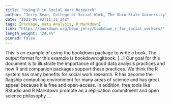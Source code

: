 ```yaml
---
title: "Using R in Social Work Research"
author: "Jerry Bean, College of Social Work, The Ohio State University"
date: "2021-06-03T11:31:24Z"
tags: [Package, Data Analysis, R Markdown]
link: "https://bookdown.org/bean_jerry/bookdown_r_for_social_workers/"
length_weight: "24.4%"
pinned: false
---
```


This is an example of using the bookdown package to write a book. The output format for this example is bookdown::gitbook. [...] Our goal for this document is to illustrate the importance of good data analysis practices and how R and companion packages support these practices. We think the R system has many benefits for social work research. R has become the flagship computing environment for many areas of science and has great appeal because it is free and open-access. In addition, free tools like RStudio and R Markdown promote an a replication commitment and open science philosophy ...
